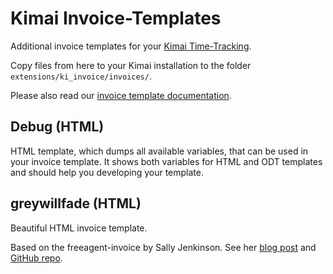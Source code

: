 # Kimai Invoice-Templates

Additional invoice templates for your [Kimai Time-Tracking](https://github.com/kimai/kimai/).

Copy files from here to your Kimai installation to the folder ```extensions/ki_invoice/invoices/```.

Please also read our [invoice template documentation](http://www.kimai.org/documentation/developer/invoice-templates.html).

## Debug (HTML)

HTML template, which dumps all available variables, that can be used in your invoice template.
It shows both variables for HTML and ODT templates and should help you developing your template.

## greywillfade (HTML)

Beautiful HTML invoice template.

Based on the freeagent-invoice by Sally Jenkinson. See her [blog post](http://www.sallyjenkinson.co.uk/blog/2014/01/28/freeagent-source-code/)
and [GitHub repo](https://github.com/greywillfade/freeagent-invoice).
